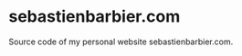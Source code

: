 sebastienbarbier.com
====================

Source code of my personal website sebastienbarbier.com.
